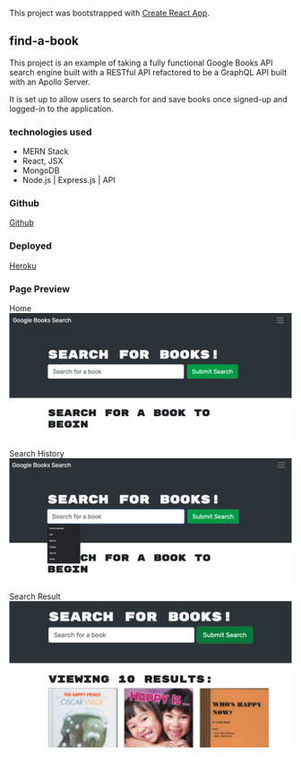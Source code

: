 This project was bootstrapped with [Create React App](https://github.com/facebook/create-react-app).

## find-a-book

This project is an example of taking a fully functional Google Books API search engine built with a RESTful API refactored to be a GraphQL API built with an Apollo Server. 

It is set up to allow users to search for and save books once signed-up and logged-in to the application.

### technologies used

* MERN Stack
* React, JSX
* MongoDB
* Node.js | Express.js | API

### Github 

[Github](https://github.com/sidoniag/io/find-a-book) 

### Deployed

[Heroku](https://shielded-wildwood-70851.herokuapp.com/ )

### Page Preview
Home
<img src="/book_home.png">
<br/>
Search History
<img src="/book_search.png">
<br/>
Search Result
<img src="/book_result.png">

